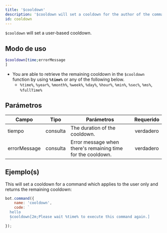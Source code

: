 ```yaml
---
title: '$cooldown'
description: '$cooldown will set a cooldown for the author of the command after being used.'
id: cooldown
---
```


`$cooldown` will set a user-based cooldown.

## Modo de uso

```php
$cooldown[time;errorMessage
]
```

* You are able to retrieve the remaining cooldown in the `$cooldown` function by using **`%time%`** or any of the following below.
    * `%time%`, `%year%`, `%month%`, `%week%`, `%day%`, `%hour%`, `%min%`, `%sec%`, `%ms%`, `%fullTime%`

## Parámetros

| Campo        | Tipo     | Parámetros                                                  | Requerido |
| ------------ | -------- | ----------------------------------------------------------- |:---------:|
| tiempo       | consulta | The duration of the cooldown.                               | verdadero |
| errorMessage | consulta | Error message when there's remaining time for the cooldown. | verdadero |

## Ejemplo(s)

This will set a cooldown for a command which applies to the user only and returns the remaining cooldown:

```javascript
bot.command({
    name: 'cooldown',
    code: `
  hello
  $cooldown[2m;Please wait %time% to execute this command again.]
  `
});
```
